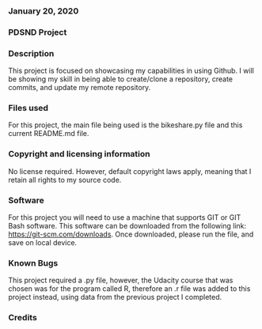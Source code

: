 ### January 20, 2020


### PDSND Project


### Description
This project is focused on showcasing my capabilities in using Github. I will be showing my skill in being able to create/clone a repository, create commits, and update my remote repository.

### Files used
For this project, the main file being used is the bikeshare.py file and this current README.md file.
### Copyright and licensing information
No license required. However, default copyright laws apply, meaning that I retain all rights to my source code.
### Software
For this project you will need to use a machine that supports GIT or GIT Bash software. This software can be downloaded from the following link: https://git-scm.com/downloads. Once downloaded, please run the file, and save on local device.
### Known Bugs
This project required a .py file, however, the Udacity course that was chosen was for the program called R, therefore an .r file was added to this project instead, using data from the previous project I completed.

### Credits
